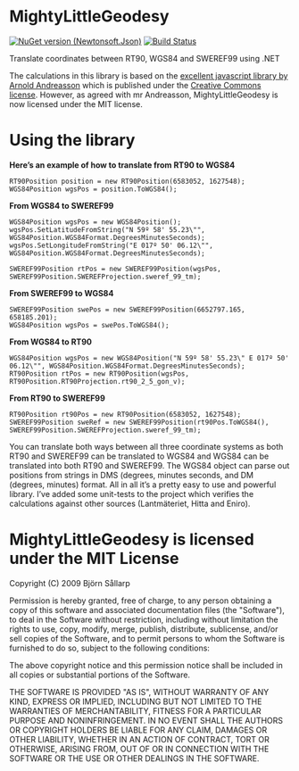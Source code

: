 MightyLittleGeodesy
===================

[![NuGet version (Newtonsoft.Json)](https://img.shields.io/nuget/v/MightyLittleGeodesy.svg?style=flat-square)](https://www.nuget.org/packages/MightyLittleGeodesy/)
[![Build Status](https://dev.azure.com/bjornsallarp/MightyLittleGeodesy/_apis/build/status/bjornsallarp.MightyLittleGeodesy?branchName=master)](https://dev.azure.com/bjornsallarp/MightyLittleGeodesy/_build/latest?definitionId=1&branchName=master)

Translate coordinates between RT90, WGS84 and SWEREF99 using .NET

The calculations in this library is based on the [excellent javascript library by Arnold Andreasson](http://latlong.mellifica.se/ "javascript library by Arnold Andreasson") which is published under the [Creative Commons license](http://creativecommons.org/licenses/by-nc-sa/3.0/). However, as agreed with mr Andreasson, MightyLittleGeodesy is now licensed under the MIT license.

Using the library
=================

**Here’s an example of how to translate from RT90 to WGS84**

    RT90Position position = new RT90Position(6583052, 1627548);
    WGS84Position wgsPos = position.ToWGS84();

**From WGS84 to SWEREF99**

    WGS84Position wgsPos = new WGS84Position();
    wgsPos.SetLatitudeFromString("N 59º 58' 55.23\"", WGS84Position.WGS84Format.DegreesMinutesSeconds);
    wgsPos.SetLongitudeFromString("E 017º 50' 06.12\"", WGS84Position.WGS84Format.DegreesMinutesSeconds);

    SWEREF99Position rtPos = new SWEREF99Position(wgsPos, SWEREF99Position.SWEREFProjection.sweref_99_tm);

**From SWEREF99 to WGS84**

    SWEREF99Position swePos = new SWEREF99Position(6652797.165, 658185.201);
    WGS84Position wgsPos = swePos.ToWGS84();

**From WGS84 to RT90**

    WGS84Position wgsPos = new WGS84Position("N 59º 58' 55.23\" E 017º 50' 06.12\"", WGS84Position.WGS84Format.DegreesMinutesSeconds);
    RT90Position rtPos = new RT90Position(wgsPos, RT90Position.RT90Projection.rt90_2_5_gon_v);

**From RT90 to SWEREF99**

    RT90Position rt90Pos = new RT90Position(6583052, 1627548);
    SWEREF99Position sweRef = new SWEREF99Position(rt90Pos.ToWGS84(), SWEREF99Position.SWEREFProjection.sweref_99_tm);

You can translate both ways between all three coordinate systems as both RT90 and SWEREF99 can be translated to WGS84 and WGS84 can be translated into both RT90 and SWEREF99. The WGS84 object can parse out positions from strings in DMS (degrees, minutes seconds, and DM (degrees, minutes) format. All in all it’s a pretty easy to use and powerful library. I’ve added some unit-tests to the project which verifies the calculations against other sources (Lantmäteriet, Hitta and Eniro).


MightyLittleGeodesy is licensed under the MIT License
=====================================================

Copyright (C) 2009 Björn Sållarp

Permission is hereby granted, free of charge, to any person obtaining a copy of this software and associated documentation files (the "Software"), to deal in the Software without restriction, including without limitation the rights to use, copy, modify, merge, publish, distribute, sublicense, and/or sell copies of the Software, and to permit persons to whom the Software is furnished to do so, subject to the following conditions:

The above copyright notice and this permission notice shall be included in all copies or substantial portions of the Software.

THE SOFTWARE IS PROVIDED "AS IS", WITHOUT WARRANTY OF ANY KIND, EXPRESS OR IMPLIED, INCLUDING BUT NOT LIMITED TO THE WARRANTIES OF MERCHANTABILITY, FITNESS FOR A PARTICULAR PURPOSE AND NONINFRINGEMENT. IN NO EVENT SHALL THE AUTHORS OR COPYRIGHT HOLDERS BE LIABLE FOR ANY CLAIM, DAMAGES OR OTHER LIABILITY, WHETHER IN AN ACTION OF CONTRACT, TORT OR OTHERWISE, ARISING FROM, OUT OF OR IN CONNECTION WITH THE SOFTWARE OR THE USE OR OTHER DEALINGS IN THE SOFTWARE.
